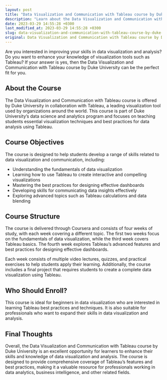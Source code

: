 ```yaml
---
layout: post
title: "Data Visualization and Communication with Tableau course by Duke University"
description: "Learn about the Data Visualization and Communication with Tableau course offered by Duke University, and how it can help you enhance your skills in data visualization and analysis."
date: 2023-03-29 14:55:28 +0300
last_modified_at: 2023-03-29 14:55:28 +0300
slug: data-visualization-and-communication-with-tableau-course-by-duke-university
original: Data Visualization and Communication with Tableau course by Duke University
---
```


Are you interested in improving your skills in data visualization and analysis? Do you want to enhance your knowledge of visualization tools such as Tableau? If your answer is yes, then the Data Visualization and Communication with Tableau course by Duke University can be the perfect fit for you.

## About the Course

The Data Visualization and Communication with Tableau course is offered by Duke University in collaboration with Tableau, a leading visualization tool used by organizations around the world. This course is part of Duke University’s data science and analytics program and focuses on teaching students essential visualization techniques and best practices for data analysis using Tableau.

## Course Objectives

The course is designed to help students develop a range of skills related to data visualization and communication, including:

- Understanding the fundamentals of data visualization
- Learning how to use Tableau to create interactive and compelling visualizations
- Mastering the best practices for designing effective dashboards
- Developing skills for communicating data insights effectively
- Exploring advanced topics such as Tableau calculations and data blending

## Course Structure

The course is delivered through Coursera and consists of four weeks of study, with each week covering a different topic. The first two weeks focus on the fundamentals of data visualization, while the third week covers Tableau basics. The fourth week explores Tableau’s advanced features and best practices for designing effective dashboards.

Each week consists of multiple video lectures, quizzes, and practical exercises to help students apply their learning. Additionally, the course includes a final project that requires students to create a complete data visualization using Tableau.

## Who Should Enroll?

This course is ideal for beginners in data visualization who are interested in learning Tableau best practices and techniques. It is also suitable for professionals who want to expand their skills in data visualization and analysis.

## Final Thoughts

Overall, the Data Visualization and Communication with Tableau course by Duke University is an excellent opportunity for learners to enhance their skills and knowledge of data visualization and analysis. The course is designed to provide comprehensive coverage of Tableau’s features and best practices, making it a valuable resource for professionals working in data analytics, business intelligence, and other related fields.